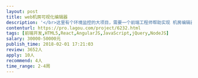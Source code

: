 ```yaml
---                
layout: post       
title: web机房可视化编辑器           
description: '</br>这里有个环境监控的大项目，需要一个前端工程师帮助实现 机房编辑器，用户可以在web上拖拽图片组成图形后保存成机房拓扑图，机房拓扑图有设备动态数据显示。</br></br>WEB GL， HT for web 或者twaver js的有经验的前端工程师。</br>'     
contenturl: https://pro.lagou.com/project/6232.html      
tags: [前端开发,HTML5,React,AngularJS,JavaScript,jQuery,NodeJS]            
salary: 30000-50000元          
publish_time: 2018-02-01 17:21:03         
review: 3652人                   
apply: 10人                   
recommend: 4人                   
time_range: 2-4周              
---                 
```

